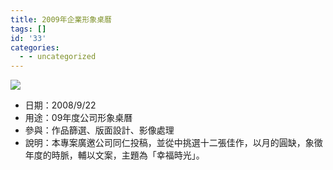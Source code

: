 ```yaml
---
title: 2009年企業形象桌曆
tags: []
id: '33'
categories:
  - - uncategorized
---
```


![](http://m615926.noc.tw/oberon/wordpress/wp-content/themes/twentyten/images/work/gifts/20080922-Calendar/00.jpg)

*   日期：2008/9/22
*   用途：09年度公司形象桌曆
*   參與：作品篩選、版面設計、影像處理
*   說明：本專案廣邀公司同仁投稿，並從中挑選十二張佳作，以月的圓缺，象徵年度的時脈，輔以文案，主題為「幸福時光」。